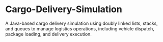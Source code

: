 # Cargo-Delivery-Simulation
A Java-based cargo delivery simulation using doubly linked lists, stacks, and queues to manage logistics operations, including vehicle dispatch, package loading, and delivery execution.
